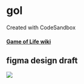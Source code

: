 # gol
Created with CodeSandbox
#### [Game of Life wiki](https://en.wikipedia.org/wiki/Conway%27s_Game_of_Life)

## figma design draft
 ![](https://i.imgur.com/GjqxYzD.png)




